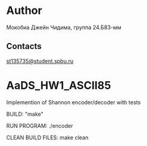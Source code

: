 # Author  
Мокобиа Джейн Чидима, группа 24.Б83-мм  

## Contacts  
st135735@student.spbu.ru    

# AaDS_HW1_ASCII85  
Implemention of Shannon encoder/decoder with tests

BUILD: "make"


RUN PROGRAM: ./encoder

CLEAN BUILD FILES: make clean

